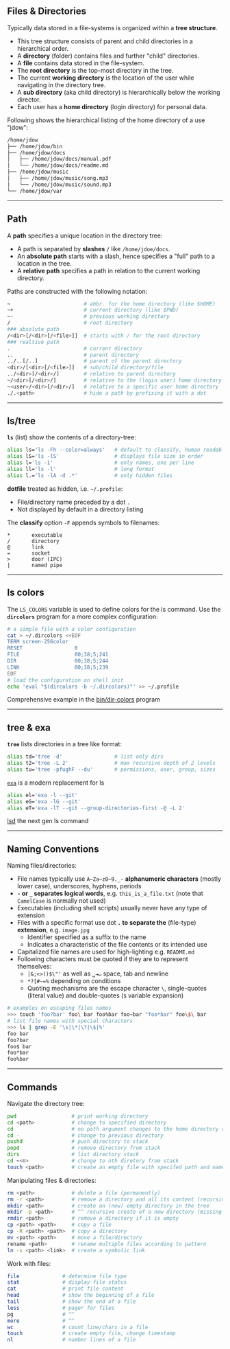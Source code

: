 
## Files & Directories

Typically data stored in a file-systems is organized within a **tree structure**.

* This tree structure consists of parent and child directories in a hierarchical order.
* A **directory** (folder) contains files and further "child" directories.
* A **file** contains data stored in the file-system. 
* The **root directory** is the top-most directory in the tree.
* The current **working directory** is the location of the user while navigating in the directory tree.
* A **sub directory** (aka child directory) is hierarchically below the working director.
* Each user has a **home directory** (login directory) for personal data. 

Following shows the hierarchical listing of the home directory of a use "jdow":

```bash
/home/jdow
├── /home/jdow/bin
├── /home/jdow/docs
│   ├── /home/jdow/docs/manual.pdf
│   └── /home/jdow/docs/readme.md
├── /home/jdow/music
│   ├── /home/jdow/music/song.mp3
│   └── /home/jdow/music/sound.mp3
└── /home/jdow/var
```

---

## Path

A **path** specifies a unique location in the directory tree: 

* A path is separated by **slashes `/`** like `/home/jdoe/docs`.
* An **absolute path** starts with a slash, hence specifies a "full" path to a location in the tree.
* A **relative path** specifies a path in relation to the current working directory.

Paths are constructed with the following notation:

```bash
~                        # abbr. for the home directory (like $HOME)
~+                       # current directory (like $PWD)
~-                       # previous working directory
/                        # root directory
### absolute path
/<dir>[/<dir>[/<file>]]  # starts with / for the root directory
### realtive path
.                        # current directory
..                       # parent directory
../..[/..]               # parent of the parent directory
<dir>/[<dir>[/<file>]]   # sub/child directory/file
../<dir>[/<dir>/]        # relative to parent directory
~/<dir>[/<dir>/]         # relative to the (login user) home directory
~<user>/<dir>[/<dir>/]   # relative to a specific user home directory 
./.<path>                # hide a path by prefixing it with a dot 
```

---

## ls/tree

**`ls`** (list) show the contents of a directory-tree:

```bash
alias ls='ls -Fh --color=always'   # default to classify, human readable sizes and colors
alias lS='ls -lS'                  # displays file size in order
alias l='ls -1'                    # only names, one per line
alias ll='ls -l'                   # long format
alias l.='ls -lA -d .*'            # only hidden files
```

**dotfile** treated as hidden, i.e. `~/.profile`:

* File/directory name preceded by a dot `.`
* Not displayed by default in a directory listing

The **classify** option `-F` appends symbols to filenames:

```
*       executable
/       directory
@       link
=       socket
>       door (IPC)   
|       named pipe
```

---

## ls colors

The `LS_COLORS` variable is used to define colors for the ls command.
Use the **`dircolors`** program for a more complex configuration:

```bash
# a simple file with a color configuration
cat > ~/.dircolors <<EOF
TERM screen-256color
RESET                 0
FILE                  00;38;5;241
DIR                   00;38;5;244
LINK                  00;38;5;239
EOF
# load the configuration on shell init
echo 'eval "$(dircolors -b ~/.dircolors)"' >> ~/.profile
```

Comprehensive example in the [bin/dir-colors](../../../bin/dir-colors) program

---

## tree & exa

**`tree`** lists directories in a tree like format:

```bash
alias td='tree -d'                 # list only dirs 
alias t2='tree -L 2'               # max recursive depth of 2 levels
alias tu='tree -pfughF --du'       # permissions, user, group, sizes 
```

[`exa`](https://the.exa.website/) is a modern replacement for ls

```bash
alias el='exa -l --git'
alias eG='exa -lG --git'
alias eT='exa -lT --git --group-directories-first -@ -L 2'
```

[lsd](https://github.com/Peltoche/lsd) the next gen ls command 

---

## Naming Conventions

Naming files/directories:

* File names typically use `A–Za–z0–9._-` **alphanumeric characters** (mostly lower case), underscores, hyphens, periods
* **`-` or `_` separates logical words**, e.g. `this_is_a_file.txt` (note that `CamelCase` is normally not used)
* Executables (including shell scripts) usually never have any type of extension
* Files with a specific format use dot **`.` to separate the** (file-type) **extension**, e.g. `image.jpg`
  - Identifier specified as a suffix to the name
  - Indicates a characteristic of the file contents or its intended use
* Capitalized file names are used for high-lighting e.g. `README.md`
* Following characters must be quoted if they are to represent themselves:
  - `|&;<>()$\"'` as well as `␣⇥↵` space, tab and newline
  - `*?[#~=%` depending on conditions
  - Quoting mechanisms are the escape character `\`, single-quotes (literal value) and double-quotes (`$` variable expansion)

```bash
# examples on escaping files names
>>> touch 'foo?bar' foo\ bar foo%bar foo~bar "foo*bar" foo\$\ bar
# list file names with special characters
>>> ls | grep -E '\s|\*|\?|\$|%'
foo bar
foo?bar
foo$ bar
foo*bar
foo%bar
```

---

## Commands

Navigate the directory tree:

```bash
pwd                  # print working directory
cd <path>            # change to specified directory
cd                   # no path argument changes to the home directory of the login user
cd -                 # change to previous directory
pushd                # push directory to stack
popd                 # remove directory from stack
dirs                 # list directory stack
cd ~<n>              # change to nth diretory from stack
touch <path>         # create an empty file with specifed path and name
```


Manipulating files & directories:

```bash
rm <path>            # delete a file (permanently)
rm -r <path>         # remove a directory and all its content (recursive decent)
mkdir <path>         # create an (new) empty directory in the tree
mkdir -p <path>      # ^^ recursive create of a new directory (missing parents included)
rmdir <path>         # remove a directory if it is empty
cp <path> <path>     # copy a file
cp -R <path> <path>  # copy a directory
mv <path> <path>     # move a file/directory
rename <path>        # rename multiple files according to pattern
ln -s <path> <link>  # create a symbolic link
```

Work with files: 

```bash
file              # determine file type
stat              # display file status
cat               # print file content
head              # show the beginning of a file
tail              # show the end of a file
less              # pager for files
pg                # ^^
more              # ^^
wc                # count line/chars in a file
touch             # create empty file, change timestamp 
nl                # number lines of a file
```
